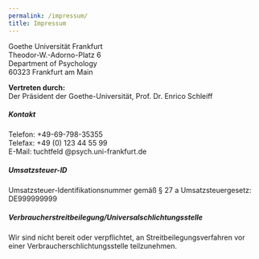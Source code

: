 ```yaml
---
permalink: /impressum/
title: Impressum
---
```




<p>Goethe Universit&auml;t Frankfurt<br />
Theodor-W.-Adorno-Platz 6<br />
Department of Psychology<br />
60323 Frankfurt am Main</p>

<p><strong>Vertreten durch:</strong><br />
Der Pr&auml;sident der Goethe-Universit&auml;t, Prof. Dr. Enrico Schleiff</p>

<h5>Kontakt</h5>
<p>Telefon: +49-69-798-35355<br />
Telefax: +49 (0) 123 44 55 99<br />
E-Mail: tuchtfeld @psych.uni-frankfurt.de</p>

<h5>Umsatzsteuer-ID</h5>
<p>Umsatzsteuer-Identifikationsnummer gem&auml;&szlig; &sect; 27 a Umsatzsteuergesetz:<br />
DE999999999</p>

<h5>Verbraucher&shy;streit&shy;beilegung/Universal&shy;schlichtungs&shy;stelle</h5>
<p>Wir sind nicht bereit oder verpflichtet, an Streitbeilegungsverfahren vor einer Verbraucherschlichtungsstelle teilzunehmen.</p>


